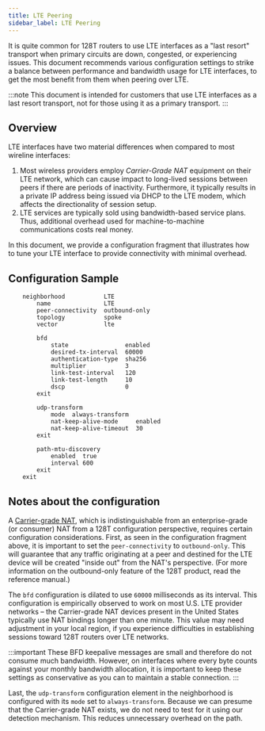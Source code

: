 ```yaml
---
title: LTE Peering
sidebar_label: LTE Peering
---
```

It is quite common for 128T routers to use LTE interfaces as a "last resort" transport when primary circuits are down, congested, or experiencing issues. This document recommends various configuration settings to strike a balance between performance and bandwidth usage for LTE interfaces, to get the most benefit from them when peering over LTE.

:::note
 This document is intended for customers that use LTE interfaces as a last resort transport, not for those using it as a primary transport.
:::

## Overview

LTE interfaces have two material differences when compared to most wireline interfaces:

1. Most wireless providers employ *Carrier-Grade NAT* equipment on their LTE network, which can cause impact to long-lived sessions between peers if there are periods of inactivity. Furthermore, it typically results in a private IP address being issued via DHCP to the LTE modem, which affects the directionality of session setup.
2. LTE services are typically sold using bandwidth-based service plans. Thus, additional overhead used for machine-to-machine communications costs real money.

In this document, we provide a configuration fragment that illustrates how to tune your LTE interface to provide connectivity with minimal overhead.

## Configuration Sample

```
    neighborhood           LTE
        name               LTE
        peer-connectivity  outbound-only
        topology           spoke
        vector             lte

        bfd
            state                enabled
            desired-tx-interval  60000
            authentication-type  sha256
            multiplier           3
            link-test-interval   120
            link-test-length     10
            dscp                 0
        exit

        udp-transform
            mode  always-transform
            nat-keep-alive-mode     enabled
            nat-keep-alive-timeout  30
        exit

        path-mtu-discovery
            enabled  true
            interval 600
        exit
    exit
```

## Notes about the configuration

A [Carrier-grade NAT](https://en.wikipedia.org/wiki/Carrier-grade_NAT), which is indistinguishable from an enterprise-grade (or consumer) NAT from a 128T configuration perspective, requires certain configuration considerations. First, as seen in the configuration fragment above, it is important to set the `peer-connectivity` to `outbound-only`. This will guarantee that any traffic originating at a peer and destined for the LTE device will be created "inside out" from the NAT's perspective. (For more information on the outbound-only feature of the 128T product, read the reference manual.)

The `bfd` configuration is dilated to use `60000` milliseconds as its interval. This configuration is empirically observed to work on most U.S. LTE provider networks – the Carrier-grade NAT devices present in the United States typically use NAT bindings longer than one minute. This value may need adjustment in your local region, if you experience difficulties in establishing sessions toward 128T routers over LTE networks.

:::important
These BFD keepalive messages are small and therefore do not consume much bandwidth. However, on interfaces where every byte counts against your monthly bandwidth allocation, it is important to keep these settings as conservative as you can to maintain a stable connection.
:::

Last, the `udp-transform` configuration element in the neighborhood is configured with its `mode` set to `always-transform`. Because we can presume that the Carrier-grade NAT exists, we do not need to test for it using our detection mechanism. This reduces unnecessary overhead on the path.
